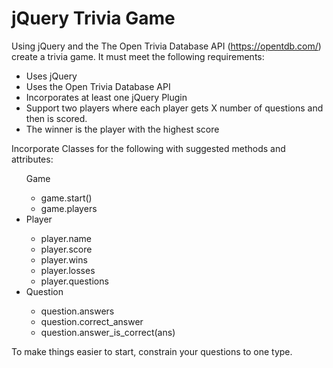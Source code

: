 # jQuery Trivia Game

Using jQuery and the The Open Trivia Database API (https://opentdb.com/) create a trivia game. It must meet the following requirements:

<ul> 
  <li>Uses jQuery </li>
  <li>Uses the Open Trivia Database API</li>
  <li>Incorporates at least one jQuery Plugin</li>
  <li>Support two players where each player gets X number of questions and then is scored. </li>
  <li>The winner is the player with the highest score</li>
</ul>

Incorporate Classes for the following with suggested methods and attributes:
<ul>
  <ll>Game</li>
    <ul>
    <li>game.start()</li>
    <li>game.players</li>
  </ul>
    <li>Player</li>
  <ul>
    <li>player.name</li>
    <li>player.score</li>
    <li>player.wins</li>
    <li>player.losses</li>
    <li>player.questions</li>
  </ul>
  <li>Question</li>
  <ul>
    <li>question.answers</li>
    <li>question.correct_answer</li>
    <li>question.answer_is_correct(ans)</li>
  </ul>
</ul>
  
  
To make things easier to start, constrain your questions to one type.
